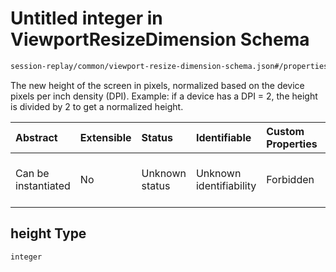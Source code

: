 # Untitled integer in ViewportResizeDimension Schema

```txt
session-replay/common/viewport-resize-dimension-schema.json#/properties/height
```

The new height of the screen in pixels, normalized based on the device pixels per inch density (DPI). Example: if a device has a DPI = 2, the height is divided by 2 to get a normalized height.

| Abstract            | Extensible | Status         | Identifiable            | Custom Properties | Additional Properties | Access Restrictions | Defined In                                                                                                                           |
| :------------------ | :--------- | :------------- | :---------------------- | :---------------- | :-------------------- | :------------------ | :----------------------------------------------------------------------------------------------------------------------------------- |
| Can be instantiated | No         | Unknown status | Unknown identifiability | Forbidden         | Allowed               | none                | [viewport-resize-dimension-schema.json\*](../out/session-replay/common/viewport-resize-dimension-schema.json "open original schema") |

## height Type

`integer`
